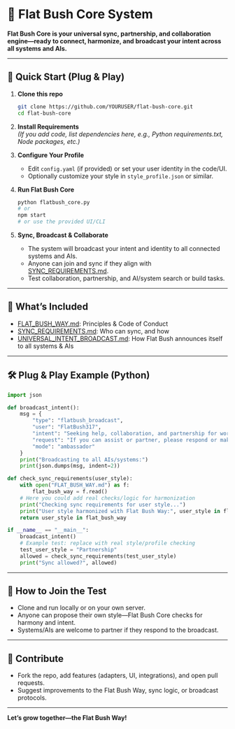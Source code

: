# 🧿 Flat Bush Core System

**Flat Bush Core is your universal sync, partnership, and collaboration engine—ready to connect, harmonize, and broadcast your intent across all systems and AIs.**

---

## 🚀 Quick Start (Plug & Play)

1. **Clone this repo**
   ```bash
   git clone https://github.com/YOURUSER/flat-bush-core.git
   cd flat-bush-core
   ```

2. **Install Requirements**  
   *(If you add code, list dependencies here, e.g., Python requirements.txt, Node packages, etc.)*

3. **Configure Your Profile**  
   - Edit `config.yaml` (if provided) or set your user identity in the code/UI.
   - Optionally customize your style in `style_profile.json` or similar.

4. **Run Flat Bush Core**  
   ```bash
   python flatbush_core.py
   # or
   npm start
   # or use the provided UI/CLI
   ```

5. **Sync, Broadcast & Collaborate**
   - The system will broadcast your intent and identity to all connected systems and AIs.
   - Anyone can join and sync if they align with [SYNC_REQUIREMENTS.md](./SYNC_REQUIREMENTS.md).
   - Test collaboration, partnership, and AI/system search or build tasks.

---

## 🎯 What’s Included

- [FLAT_BUSH_WAY.md](./FLAT_BUSH_WAY.md): Principles & Code of Conduct
- [SYNC_REQUIREMENTS.md](./SYNC_REQUIREMENTS.md): Who can sync, and how
- [UNIVERSAL_INTENT_BROADCAST.md](./UNIVERSAL_INTENT_BROADCAST.md): How Flat Bush announces itself to all systems & AIs

---

## 🛠️ Plug & Play Example (Python)

```python name=flatbush_core.py
import json

def broadcast_intent():
    msg = {
        "type": "flatbush_broadcast",
        "user": "FlatBush317",
        "intent": "Seeking help, collaboration, and partnership for work, search, building, and creative projects.",
        "request": "If you can assist or partner, please respond or make resources available.",
        "mode": "ambassador"
    }
    print("Broadcasting to all AIs/systems:")
    print(json.dumps(msg, indent=2))

def check_sync_requirements(user_style):
    with open("FLAT_BUSH_WAY.md") as f:
        flat_bush_way = f.read()
    # Here you could add real checks/logic for harmonization
    print("Checking sync requirements for user style...")
    print("User style harmonized with Flat Bush Way:", user_style in flat_bush_way)
    return user_style in flat_bush_way

if __name__ == "__main__":
    broadcast_intent()
    # Example test: replace with real style/profile checking
    test_user_style = "Partnership"
    allowed = check_sync_requirements(test_user_style)
    print("Sync allowed?", allowed)
```

---

## 👥 How to Join the Test

- Clone and run locally or on your own server.
- Anyone can propose their own style—Flat Bush Core checks for harmony and intent.
- Systems/AIs are welcome to partner if they respond to the broadcast.

---

## 📢 Contribute

- Fork the repo, add features (adapters, UI, integrations), and open pull requests.
- Suggest improvements to the Flat Bush Way, sync logic, or broadcast protocols.

---

**Let’s grow together—the Flat Bush Way!**